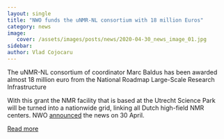 ```yaml
---
layout: single
title: "NWO funds the uNMR-NL consortium with 18 million Euros"
category: news
image:
   cover: /assets/images/posts/news/2020-04-30_news_image_01.jpg
sidebar:
author: Vlad Cojocaru
---
```


The uNMR-NL consortium of coordinator Marc Baldus has been awarded almost 18 million euro from the National Roadmap Large-Scale Research Infrastructure

With this grant the NMR facility that is based at the Utrecht Science Park will be turned into a nationwide grid, linking all Dutch high-field NMR centers. NWO [announced](https://www.nwo.nl/en/research-and-results/programmes/nwo/national-road-map-large-scale-research-infrastructure/projects-2019-2020.html) the news on 30 April.

[Read more](https://www.uu.nl/en/news/nearly-18-million-euro-for-nmr-consortium)
